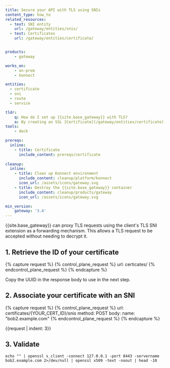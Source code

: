 ```yaml
---
title: Secure your API with TLS using SNIs
content_type: how_to
related_resources:
  - text: SNI entity
    url: /gateway/entities/snis/
  - text: Certificates
    url: /gateway/entities/certificate/


products:
    - gateway

works_on:
    - on-prem
    - konnect

entities: 
  - certificate
  - sni
  - route
  - service

tldr:
    q: How do I set up {{site.base_gateway}} with TLS?
    a: By creating an SSL [Certificate](/gateway/entities/certificate), and associating it with an [SNI](/gateway/entities/sni), you can force {{site.base_gateway}} to handle encrypted traffic.
tools:
    - deck

prereqs:
  inline:
    - title: Certificate
      include_content: prereqs/certificate
    
cleanup:
  inline:
    - title: Clean up Konnect environment
      include_content: cleanup/platform/konnect
      icon_url: /assets/icons/gateway.svg
    - title: Destroy the {{site.base_gateway}} container
      include_content: cleanup/products/gateway
      icon_url: /assets/icons/gateway.svg

min_version:
    gateway: '3.4'
---
```




{{site.base_gateway}} can proxy TLS requests using the client's TLS SNI extension as a forwarding mechanism. This allows a TLS request to be accepted without needing to decrypt it. 

## 1. Retrieve the ID of your certificate

{% capture request %}
{% control_plane_request %}
  url: certicates/
{% endcontrol_plane_request %}
{% endcapture %}

Copy the UUID in the response body to use in the next step. 

## 2. Associate your certificate with an SNI

{% capture request %}
{% control_plane_request %}
  url: certificates/{YOUR_CERT_ID}/snis
  method: POST
  body:
      name: "bob2.example.com"
{% endcontrol_plane_request %}
{% endcapture %}

{{request | indent: 3}}
<!-- vale on -->


## 3. Validate 

```
echo "" | openssl s_client -connect 127.0.0.1 -port 8443 -servername bob2.example.com 2>/dev/null | openssl x509 -text -noout | head -10
```